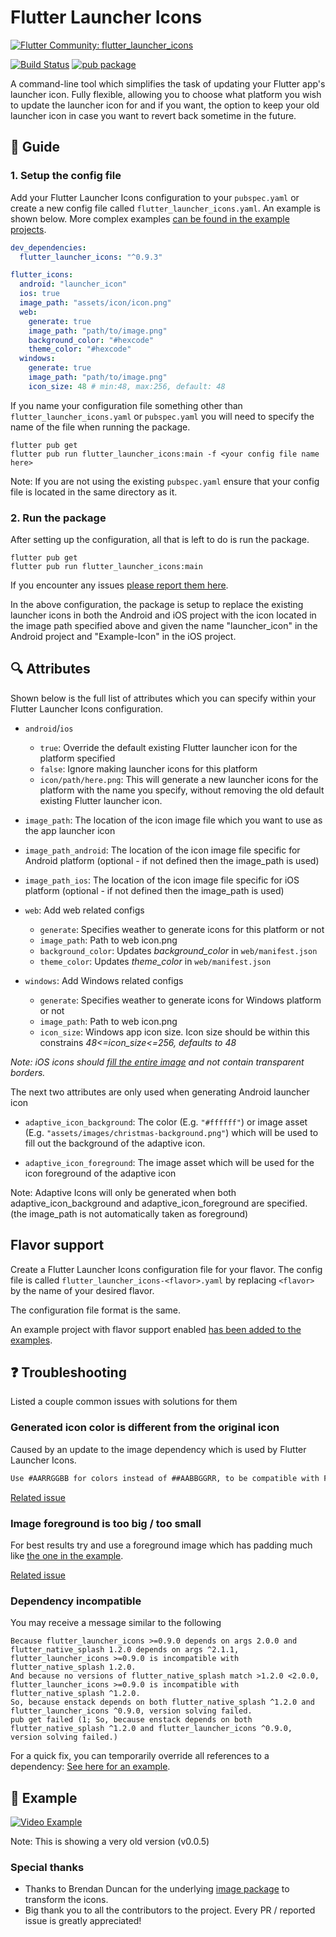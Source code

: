# Flutter Launcher Icons

[![Flutter Community: flutter_launcher_icons](https://fluttercommunity.dev/_github/header/flutter_launcher_icons)](https://github.com/fluttercommunity/community)

[![Build Status](https://travis-ci.org/fluttercommunity/flutter_launcher_icons.svg?branch=master)](https://travis-ci.org/MarkOSullivan94/flutter_launcher_icons) [![pub package](https://img.shields.io/pub/v/flutter_launcher_icons.svg)](https://pub.dartlang.org/packages/flutter_launcher_icons)

A command-line tool which simplifies the task of updating your Flutter app's launcher icon. Fully flexible, allowing you to choose what platform you wish to update the launcher icon for and if you want, the option to keep your old launcher icon in case you want to revert back sometime in the future.

## :book: Guide

### 1. Setup the config file

Add your Flutter Launcher Icons configuration to your `pubspec.yaml` or create a new config file called `flutter_launcher_icons.yaml`.
An example is shown below. More complex examples [can be found in the example projects](https://github.com/fluttercommunity/flutter_launcher_icons/tree/master/example).

```yaml
dev_dependencies:
  flutter_launcher_icons: "^0.9.3"

flutter_icons:
  android: "launcher_icon"
  ios: true
  image_path: "assets/icon/icon.png"
  web:
    generate: true
    image_path: "path/to/image.png"
    background_color: "#hexcode"
    theme_color: "#hexcode"
  windows:
    generate: true
    image_path: "path/to/image.png"
    icon_size: 48 # min:48, max:256, default: 48
```

If you name your configuration file something other than `flutter_launcher_icons.yaml` or `pubspec.yaml` you will need to specify
the name of the file when running the package.

```shell
flutter pub get
flutter pub run flutter_launcher_icons:main -f <your config file name here>
```

Note: If you are not using the existing `pubspec.yaml` ensure that your config file is located in the same directory as it.

### 2. Run the package

After setting up the configuration, all that is left to do is run the package.

```shell
flutter pub get
flutter pub run flutter_launcher_icons:main
```

If you encounter any issues [please report them here](https://github.com/fluttercommunity/flutter_launcher_icons/issues).

In the above configuration, the package is setup to replace the existing launcher icons in both the Android and iOS project
with the icon located in the image path specified above and given the name "launcher_icon" in the Android project and "Example-Icon" in the iOS project.

## :mag: Attributes

Shown below is the full list of attributes which you can specify within your Flutter Launcher Icons configuration.

- `android`/`ios`
  - `true`: Override the default existing Flutter launcher icon for the platform specified
  - `false`: Ignore making launcher icons for this platform
  - `icon/path/here.png`: This will generate a new launcher icons for the platform with the name you specify, without removing the old default existing Flutter launcher icon.

- `image_path`: The location of the icon image file which you want to use as the app launcher icon

- `image_path_android`: The location of the icon image file specific for Android platform (optional - if not defined then the image_path is used)

- `image_path_ios`: The location of the icon image file specific for iOS platform (optional - if not defined then the image_path is used)

- `web`: Add web related configs
  - `generate`: Specifies weather to generate icons for this platform or not
  - `image_path`: Path to web icon.png
  - `background_color`: Updates *background_color* in `web/manifest.json`
  - `theme_color`: Updates *theme_color* in `web/manifest.json`

- `windows`: Add Windows related configs
  - `generate`: Specifies weather to generate icons for Windows platform or not
  - `image_path`: Path to web icon.png
  - `icon_size`: Windows app icon size. Icon size should be within this constrains *48<=icon_size<=256, defaults to 48*

*Note: iOS icons should [fill the entire image](https://stackoverflow.com/questions/26014461/black-border-on-my-ios-icon) and not contain transparent borders.*

The next two attributes are only used when generating Android launcher icon

- `adaptive_icon_background`: The color (E.g. `"#ffffff"`) or image asset (E.g. `"assets/images/christmas-background.png"`) which will
be used to fill out the background of the adaptive icon.

- `adaptive_icon_foreground`: The image asset which will be used for the icon foreground of the adaptive icon

Note: Adaptive Icons will only be generated when both adaptive_icon_background and adaptive_icon_foreground are specified. (the image_path is not automatically taken as foreground)

## Flavor support

Create a Flutter Launcher Icons configuration file for your flavor. The config file is called `flutter_launcher_icons-<flavor>.yaml` by replacing `<flavor>` by the name of your desired flavor.

The configuration file format is the same.

An example project with flavor support enabled [has been added to the examples](https://github.com/fluttercommunity/flutter_launcher_icons/tree/master/example/flavors).

## :question: Troubleshooting

Listed a couple common issues with solutions for them

### Generated icon color is different from the original icon

Caused by an update to the image dependency which is used by Flutter Launcher Icons.

```txt
Use #AARRGGBB for colors instead of ##AABBGGRR, to be compatible with Flutter image class.
```

[Related issue](https://github.com/fluttercommunity/flutter_launcher_icons/issues/98)

### Image foreground is too big / too small

For best results try and use a foreground image which has padding much like [the one in the example](https://github.com/fluttercommunity/flutter_launcher_icons/blob/master/example/default_example/assets/images/icon-foreground-432x432.png).

[Related issue](https://github.com/fluttercommunity/flutter_launcher_icons/issues/96)

### Dependency incompatible

You may receive a message similar to the following

```log
Because flutter_launcher_icons >=0.9.0 depends on args 2.0.0 and flutter_native_splash 1.2.0 depends on args ^2.1.1, flutter_launcher_icons >=0.9.0 is incompatible with flutter_native_splash 1.2.0.
And because no versions of flutter_native_splash match >1.2.0 <2.0.0, flutter_launcher_icons >=0.9.0 is incompatible with flutter_native_splash ^1.2.0.
So, because enstack depends on both flutter_native_splash ^1.2.0 and flutter_launcher_icons ^0.9.0, version solving failed.
pub get failed (1; So, because enstack depends on both flutter_native_splash ^1.2.0 and flutter_launcher_icons ^0.9.0, version solving failed.)
```

For a quick fix, you can temporarily override all references to a dependency: [See here for an example](https://github.com/fluttercommunity/flutter_launcher_icons/issues/262#issuecomment-879872076).

## :eyes: Example

[![Video Example](https://i.imgur.com/R28hqdz.png)](https://www.youtube.com/watch?v=RjNAxwcP3Tc)

Note: This is showing a very old version (v0.0.5)

### Special thanks

- Thanks to Brendan Duncan for the underlying [image package](https://pub.dev/packages/image) to transform the icons.
- Big thank you to all the contributors to the project. Every PR / reported issue is greatly appreciated!
